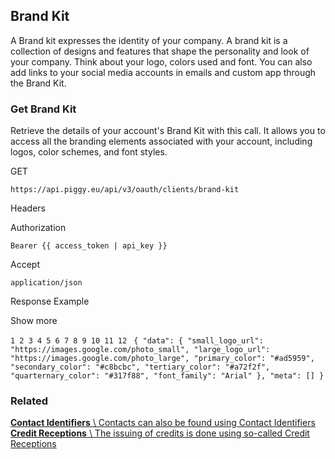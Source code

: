 ## Brand Kit

A Brand kit expresses the identity of your company. A brand kit is a collection of designs and features that shape the personality and look of your company. Think about your logo, colors used and font. You can also add links to your social media accounts in emails and custom app through the Brand Kit.

### Get Brand Kit

Retrieve the details of your account's Brand Kit with this call. It allows you to access all the branding elements associated with your account, including logos, color schemes, and font styles.

GET

`https://api.piggy.eu/api/v3/oauth/clients/brand-kit`

Headers

Authorization

`Bearer {{ access_token | api_key }}`

Accept

`application/json`

Response Example

Show more

`1
2
3
4
5
6
7
8
9
10
11
12
` `{
    "data": {
        "small_logo_url": "https://images.google.com/photo_small",
        "large_logo_url": "https://images.google.com/photo_large",
        "primary_color": "#ad5959",
        "secondary_color": "#c8bcbc",
        "tertiary_color": "#a72f2f",
        "quarternary_color": "#317f88",
        "font_family": "Arial"
    },
    "meta": []
}`

### Related

[**Contact Identifiers** \\
Contacts can also be found using Contact Identifiers](https://docs.piggy.eu/v3/oauth/contact-identifiers) [**Credit Receptions** \\
The issuing of credits is done using so-called Credit Receptions](https://docs.piggy.eu/v3/oauth/credit-receptions)
